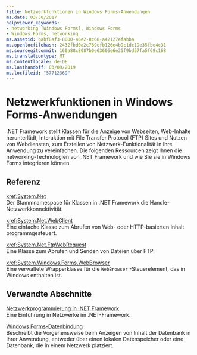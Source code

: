 ```yaml
---
title: Netzwerkfunktionen in Windows Forms-Anwendungen
ms.date: 03/30/2017
helpviewer_keywords:
- networking [Windows Forms], Windows Forms
- Windows Forms, networking
ms.assetid: babf8af3-8000-46e2-8c68-a42127efabba
ms.openlocfilehash: 2432fbd0a2c769efb126e4b9c1dc19e35fbe4c31
ms.sourcegitcommit: 160a88c8087b0e63606e6e35f9bd57fa5f69c168
ms.translationtype: MT
ms.contentlocale: de-DE
ms.lasthandoff: 03/09/2019
ms.locfileid: "57712369"
---
```

# <a name="networking-in-windows-forms-applications"></a>Netzwerkfunktionen in Windows Forms-Anwendungen
.NET Framework stellt Klassen für die Anzeige von Webseiten, Web-Inhalte herunterlädt, Interaktion mit File Transfer Protocol (FTP) Sites und Nutzen von Webdiensten, zum Erstellen von Netzwerk-Funktionalität in Ihre Anwendung zu vereinfachen. Die folgenden Ressourcen zeigt Ihnen die networking-Technologien von .NET Framework und wie Sie sie in Windows Forms integrieren können.  
  
## <a name="reference"></a>Referenz  
 <xref:System.Net>  
 Der Stammnamespace für Klassen in .NET Framework die Handle-Netzwerkkonnektivität.  
  
 <xref:System.Net.WebClient>  
 Eine einfache Klasse zum Abrufen von Web- oder HTTP-basierten Inhalt programmgesteuert.  
  
 <xref:System.Net.FtpWebRequest>  
 Eine Klasse zum Abrufen und Senden von Dateien über FTP.  
  
 <xref:System.Windows.Forms.WebBrowser>  
 Eine verwaltete Wrapperklasse für die `WebBrowser` -Steuerelement, das in Windows enthalten ist.  
  
## <a name="related-sections"></a>Verwandte Abschnitte  
 [Netzwerkprogrammierung in .NET Framework](../../network-programming/index.md)  
 Eine Einführung in Netzwerke im .NET-Framework.  
  
 [Windows Forms-Datenbindung](../windows-forms-data-binding.md)  
 Beschreibt die Vorgehensweise beim Anzeigen von Inhalt der Datenbank in Ihrer Anwendung, entweder über einen lokalen Datenspeicher oder eine Datenbank, die in einem Netzwerk platziert.
